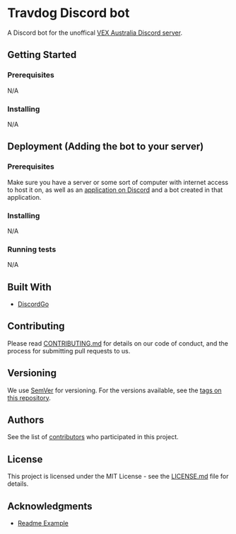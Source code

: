 # Travdog Discord bot

A Discord bot for the unoffical [VEX Australia Discord server](http://discord.gg/JyEGTk2).

## Getting Started

### Prerequisites

N/A

### Installing

N/A

## Deployment (Adding the bot to your server)

### Prerequisites

Make sure you have a server or some sort of computer with internet access to host it on, as well as an [application on Discord](https://discordapp.com/developers/applications/) and a bot created in that application.

### Installing

N/A

### Running tests

N/A

## Built With

* [DiscordGo](https://github.com/bwmarrin/discordgo)

## Contributing

Please read [CONTRIBUTING.md](CONTRIBUTING.md) for details on our code of conduct, and the process for submitting pull requests to us.

## Versioning

We use [SemVer](http://semver.org/) for versioning. For the versions available, see the [tags on this repository](https://github.com/your/project/tags). 

## Authors

See the list of [contributors]() who participated in this project.

## License

This project is licensed under the MIT License - see the [LICENSE.md](LICENSE.md) file for details.

## Acknowledgments

* [Readme Example](https://gist.github.com/PurpleBooth/109311bb0361f32d87a2)

